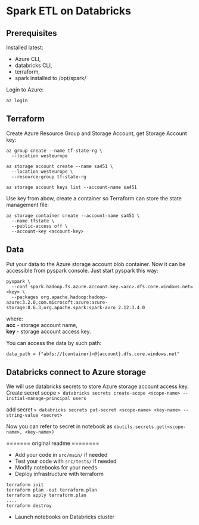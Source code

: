 
# Spark ETL on Databricks
## Prerequisites
Installed latest:   
- Azure CLI,
- databricks CLI,
- terraform,  
- spark installed to /opt/spark/

Login to Azure:
```
az login
```

## Terraform   
Create Azure Resource Group and Storage Account, get Storage Account key:
```
az group create --name tf-state-rg \
  --location westeurope

az storage account create --name sa451 \
  --location westeurope \
  --resource-group tf-state-rg

az storage account keys list --account-name sa451
```
Use key from abow, create a container so Terraform can store the state management file:
```
az storage container create --account-name sa451 \
  --name tfstate \
  --public-access off \
  --account-key <account-key>
```
## Data
Put your data to the Azure storage account blob container. Now it can be accessible from pyspark console. Just start pyspark this way:
```
pyspark \
  --conf spark.hadoop.fs.azure.account.key.<acc>.dfs.core.windows.net=<key> \
  --packages org.apache.hadoop:hadoop-azure:3.2.0,com.microsoft.azure:azure-storage:8.6.3,org.apache.spark:spark-avro_2.12:3.4.0
```
where:   
**acc** - storage account name,   
**key** - storage account access key.  

You can access the data by such path:  
```
data_path = f"abfs://{container}>@{account}.dfs.core.windows.net"
```

## Databricks connect to Azure storage
We will use databricks secrets to store Azure storage account access key.
Create secret scope 
`> databricks secrets create-scope <scope-name> --initial-manage-principal users`

add secret
`> databricks secrets put-secret <scope-name> <key-name> --string-value <secret>`

Now you can refer to secret in notebook as
`dbutils.secrets.get(<scope-name>, <key-name>)`



======= original readme ========
* Add your code in `src/main/` if needed
* Test your code with `src/tests/` if needed
* Modify notebooks for your needs
* Deploy infrastructure with terraform
```
terraform init
terraform plan -out terraform.plan
terraform apply terraform.plan
....
terraform destroy
```
* Launch notebooks on Databricks cluster
